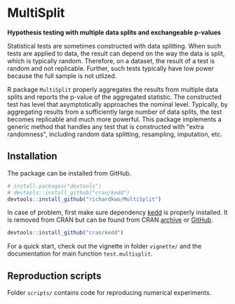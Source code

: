 # MultiSplit
**Hypothesis testing with multiple data splits and exchangeable p-values**

Statistical tests are sometimes constructed with data splitting. When such tests are applied to data, the result can depend on the way the data is split, which is typically random. Therefore, on a dataset, the result     of a test is random and not replicable. Further, such tests typically have low power because the full sample is not utlized. 

R package `MultiSplit` properly aggregates the results from multiple data splits and reports the p-value of the aggregated statistic. The constructed test has level that asymptotically approaches the nominal level. Typically, by aggregating results from a sufficiently large number of data splits, the test becomes replicable and much more powerful. This package implements a generic method that handles any test that is constructed with "extra randomness", including random data splitting, resampling, imputation, etc.

## Installation

The package can be installed from GitHub.

``` r
# install.packages("devtools")
# devtools::install_github("cran/kedd")
devtools::install_github("richardkwo/MultiSplit")
```

In case of problem, first make sure dependency [kedd](https://cran.r-project.org/package=kedd) is properly installed. It is removed from CRAN but can be found from CRAN [archive](https://cran.r-project.org/src/contrib/Archive/kedd/) or [GitHub](https://github.com/cran/kedd).

```R
devtools::install_github("cran/kedd")
```

For a quick start, check out the vignette in folder `vignette/` and the documentation for main function `test.multisplit`.

## Reproduction scripts

Folder `scripts/` contains code for reproducing numerical experiments. 